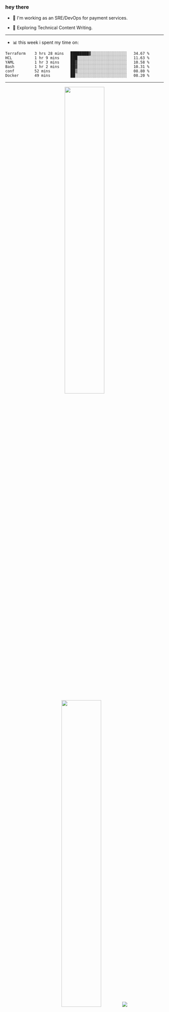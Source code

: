 ### hey there 

- :telescope: I'm working as an SRE/DevOps for payment services.

- :seedling: Exploring Technical Content Writing.

---

- :bar_chart: this week i spent my time on:

<!--START_SECTION:waka-->

```text
Terraform    3 hrs 28 mins   ████████▓░░░░░░░░░░░░░░░░   34.67 %
HCL          1 hr 9 mins     ███░░░░░░░░░░░░░░░░░░░░░░   11.63 %
YAML         1 hr 3 mins     ██▓░░░░░░░░░░░░░░░░░░░░░░   10.58 %
Bash         1 hr 2 mins     ██▓░░░░░░░░░░░░░░░░░░░░░░   10.31 %
conf         52 mins         ██▒░░░░░░░░░░░░░░░░░░░░░░   08.80 %
Docker       49 mins         ██░░░░░░░░░░░░░░░░░░░░░░░   08.20 %
```

<!--END_SECTION:waka-->

---

<p align="center">
  <img height="50%" width="auto" src ="https://github-readme-stats.vercel.app/api?username=chcdc&show_icons=true&count_private=true&theme=darcula&hide_border=true&hide=issues,contribs&bg_color=00000000">
  <img height="50%" width="auto" src ="https://github-readme-stats.vercel.app/api/top-langs/?username=chcdc&layout=compact&hide_border=true&theme=darcula&bg_color=00000000&langs_count=6&hide=jupyter%20notebook,tex,css,php">
  <img src ="https://github-readme-streak-stats.herokuapp.com?user=chcdc&theme=darcula&hide_border=true&background=FFFFFF00">
  <br>
  <br>
</p>

---
<!--
🏢 The Office quote of day
-->

